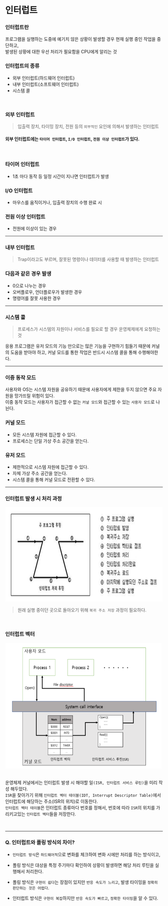 # 인터럽트
### 인터럽트란
프로그램을 실행하는 도중에 예기치 않은 상황이 발생할 경우 현재 실행 중인 작업을 중단하고,<br>
발생된 상황에 대한 우선 처리가 필요함을 CPU에게 알리는 것
<br>

### 인터럽트의 종류
- 외부 인터럽트(하드웨어 인터럽트)
- 내부 인터럽트(소프트웨어 인터럽트)
- 시스템 콜

<br>

### 외부 인터럽트
> 입출력 장치, 타이밍 장치, 전원 등의 `외부적인` 요인에 의해서 발생하는 인터럽트

#### 외부 인터럽트에는 `타이머 인터럽트`, `I/O 인터럽트`, `전원 이상 인터럽트`가 있다.
<br>

### 타이머 인터럽트
- 1초 마다 동작 등 일정 시간이 지나면 인터럽트가 발생
### I/O 인터럽트
- 마우스를 움직이거나, 입출력 장치의 수행 완료 시
### 전원 이상 인터럽트
- 전원에 이상이 있는 경우

<hr>

### 내부 인터럽트
> Trap이라고도 부르며, 잘못된 명령이나 데이터를 사용할 때 발생하는 인터럽트


### 다음과 같은 경우 발생
- 0으로 나누는 경우
- 오버플로우, 언더플로우가 발생한 경우
- 명령어를 잘못 사용한 경우

<hr>

### 시스템 콜
> 프로세스가 시스템의 자원이나 서비스를 필요로 할 경우 운영체제에게 요청하는 것 

응용 프로그램은 유저 모드의 기능 만으로는 많은 기능을 구현하기 힘들기 때문에 커널의 도움을 받아야 하고, 커널 모드를 통한 작업은 반드시 시스템 콜을 통해 수행해야한다.

<hr>

### 이중 동작 모드
사용자와 OS는 시스템 자원을 공유하기 때문에 사용자에게 제한을 두지 않으면 주요 자원을 망가뜨릴 위험이 있다. <br>
이중 동작 모드는 사용자가 접근할 수 없는 `커널 모드`와 접근할 수 있는 `사용자 모드`로 나뉜다.

### 커널 모드
- 모든 시스템 자원에 접근할 수 있다.
- 프로세스는 단일 가상 주소 공간을 얻는다.

### 유저 모드
- 제한적으로 시스템 자원에 접근할 수 있다.
- 자체 가상 주소 공간을 얻는다.
- 시스템 콜을 통해 커널 모드로 전환할 수 있다.

<hr>


### 인터럽트 발생 시 처리 과정
<img src="./ISR.png" width="600" height="300"/>
<br>

> 원래 실행 중이던 곳으로 돌아오기 위해 `복귀 주소 저장` 과정이 필요하다.

<br>

### 인터럽트 벡터
<img src="./interrupt_vertor.png" width="500" height="400"/>
<br>

<br>

운영체제 커널에서는 인터럽트 발생 시 해야할  일`(ISR, 인터럽트 서비스 루틴)`을 미리 작성 해두었다. <br>
`ISR`을 찾아가기 위해 `인터럽트 벡터 테이블(IDT, Interrupt Descriptor Table)`에서 인터럽트에 해당하는 주소(ISR의 위치)로 이동한다.
<br>
`인터럽트 벡터 테이블`은 인터럽트 종류마다 번호를 정해서, 번호에 따라 `ISR`의 위치를 가리키고있는 `인터럽트 벡터`들을 저장한다.

<br>


<hr>


### Q. 인터럽트와 폴링 방식의 차이?
- `인터럽트 방식`은 `하드웨어적`으로 변화를 체크하여 변화 시에만 처리를 하는 방식이고, <br>
- 폴링 방식은 대상을 특정 주기마다 확인하여 상황이 발생하면 해당 처리 루틴을 실행해서 처리한다.

- 폴링 방식은 `구현이 쉽다`는 장점이 있지만 `반응 속도가 느리고`, 발생 타이밍을 `정확히 판단하는 것은 어렵다`. <br>
- 인터럽트 방식은 `구현이 복잡`하지만 `반응 속도가 빠르고`, `정확한 타이밍`을 알 수 있다.


